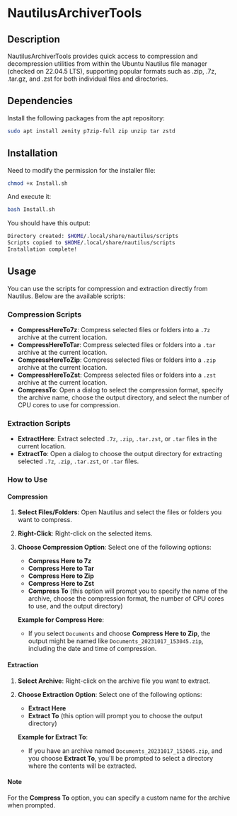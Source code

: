 # NautilusArchiverTools

## Description

NautilusArchiverTools provides quick access to compression and decompression utilities from within the Ubuntu Nautilus file manager (checked on 22.04.5 LTS), supporting popular formats such as .zip, .7z, .tar.gz, and .zst for both individual files and directories.

## Dependencies

Install the following packages from the apt repository:

```bash
sudo apt install zenity p7zip-full zip unzip tar zstd
```

## Installation

Need to modify the permission for the installer file:

```bash
chmod +x Install.sh
```

And execute it:

```bash
bash Install.sh
```

You should have this output:

```bash
Directory created: $HOME/.local/share/nautilus/scripts
Scripts copied to $HOME/.local/share/nautilus/scripts
Installation complete!
```

## Usage

You can use the scripts for compression and extraction directly from Nautilus. Below are the available scripts:

### Compression Scripts

- **CompressHereTo7z**: Compress selected files or folders into a `.7z` archive at the current location.
- **CompressHereToTar**: Compress selected files or folders into a `.tar` archive at the current location.
- **CompressHereToZip**: Compress selected files or folders into a `.zip` archive at the current location.
- **CompressHereToZst**: Compress selected files or folders into a `.zst` archive at the current location.
- **CompressTo**: Open a dialog to select the compression format, specify the archive name, choose the output directory, and select the number of CPU cores to use for compression.

### Extraction Scripts

- **ExtractHere**: Extract selected `.7z`, `.zip`, `.tar.zst`, or `.tar` files in the current location.
- **ExtractTo**: Open a dialog to choose the output directory for extracting selected `.7z`, `.zip`, `.tar.zst`, or `.tar` files.

### How to Use

#### Compression

1. **Select Files/Folders**: Open Nautilus and select the files or folders you want to compress.
2. **Right-Click**: Right-click on the selected items.
3. **Choose Compression Option**: Select one of the following options:
   - **Compress Here to 7z**
   - **Compress Here to Tar**
   - **Compress Here to Zip**
   - **Compress Here to Zst**
   - **Compress To** (this option will prompt you to specify the name of the archive, choose the compression format, the number of CPU cores to use, and the output directory)

   **Example for Compress Here**:
   - If you select `Documents` and choose **Compress Here to Zip**, the output might be named like `Documents_20231017_153045.zip`, including the date and time of compression.

#### Extraction

1. **Select Archive**: Right-click on the archive file you want to extract.
2. **Choose Extraction Option**: Select one of the following options:
   - **Extract Here**
   - **Extract To** (this option will prompt you to choose the output directory)

   **Example for Extract To**:
   - If you have an archive named `Documents_20231017_153045.zip`, and you choose **Extract To**, you'll be prompted to select a directory where the contents will be extracted.

#### Note

For the **Compress To** option, you can specify a custom name for the archive when prompted.
